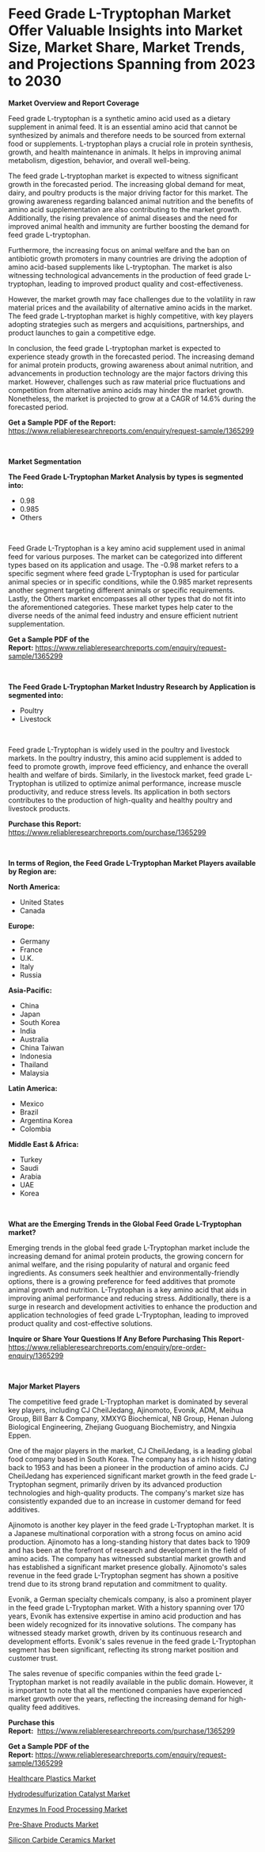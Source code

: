<p><h1>Feed Grade L-Tryptophan Market Offer Valuable Insights into Market Size, Market Share, Market Trends, and Projections Spanning from 2023 to 2030</h1></p><p><strong>Market Overview and Report Coverage</strong></p>
<p><p>Feed grade L-tryptophan is a synthetic amino acid used as a dietary supplement in animal feed. It is an essential amino acid that cannot be synthesized by animals and therefore needs to be sourced from external food or supplements. L-tryptophan plays a crucial role in protein synthesis, growth, and health maintenance in animals. It helps in improving animal metabolism, digestion, behavior, and overall well-being.</p><p>The feed grade L-tryptophan market is expected to witness significant growth in the forecasted period. The increasing global demand for meat, dairy, and poultry products is the major driving factor for this market. The growing awareness regarding balanced animal nutrition and the benefits of amino acid supplementation are also contributing to the market growth. Additionally, the rising prevalence of animal diseases and the need for improved animal health and immunity are further boosting the demand for feed grade L-tryptophan.</p><p>Furthermore, the increasing focus on animal welfare and the ban on antibiotic growth promoters in many countries are driving the adoption of amino acid-based supplements like L-tryptophan. The market is also witnessing technological advancements in the production of feed grade L-tryptophan, leading to improved product quality and cost-effectiveness.</p><p>However, the market growth may face challenges due to the volatility in raw material prices and the availability of alternative amino acids in the market. The feed grade L-tryptophan market is highly competitive, with key players adopting strategies such as mergers and acquisitions, partnerships, and product launches to gain a competitive edge.</p><p>In conclusion, the feed grade L-tryptophan market is expected to experience steady growth in the forecasted period. The increasing demand for animal protein products, growing awareness about animal nutrition, and advancements in production technology are the major factors driving this market. However, challenges such as raw material price fluctuations and competition from alternative amino acids may hinder the market growth. Nonetheless, the market is projected to grow at a CAGR of 14.6% during the forecasted period.</p></p>
<p><strong>Get a Sample PDF of the Report:</strong> <a href="https://www.reliableresearchreports.com/enquiry/request-sample/1365299">https://www.reliableresearchreports.com/enquiry/request-sample/1365299</a></p>
<p>&nbsp;</p>
<p><strong>Market Segmentation</strong></p>
<p><strong>The Feed Grade L-Tryptophan Market Analysis by types is segmented into:</strong></p>
<p><ul><li>0.98</li><li>0.985</li><li>Others</li></ul></p>
<p>&nbsp;</p>
<p><p>Feed Grade L-Tryptophan is a key amino acid supplement used in animal feed for various purposes. The market can be categorized into different types based on its application and usage. The -0.98 market refers to a specific segment where feed grade L-Tryptophan is used for particular animal species or in specific conditions, while the 0.985 market represents another segment targeting different animals or specific requirements. Lastly, the Others market encompasses all other types that do not fit into the aforementioned categories. These market types help cater to the diverse needs of the animal feed industry and ensure efficient nutrient supplementation.</p></p>
<p><strong>Get a Sample PDF of the Report:</strong>&nbsp;<a href="https://www.reliableresearchreports.com/enquiry/request-sample/1365299">https://www.reliableresearchreports.com/enquiry/request-sample/1365299</a></p>
<p>&nbsp;</p>
<p><strong>The Feed Grade L-Tryptophan Market Industry Research by Application is segmented into:</strong></p>
<p><ul><li>Poultry</li><li>Livestock</li></ul></p>
<p>&nbsp;</p>
<p><p>Feed grade L-Tryptophan is widely used in the poultry and livestock markets. In the poultry industry, this amino acid supplement is added to feed to promote growth, improve feed efficiency, and enhance the overall health and welfare of birds. Similarly, in the livestock market, feed grade L-Tryptophan is utilized to optimize animal performance, increase muscle productivity, and reduce stress levels. Its application in both sectors contributes to the production of high-quality and healthy poultry and livestock products.</p></p>
<p><strong>Purchase this Report:</strong>&nbsp; <a href="https://www.reliableresearchreports.com/purchase/1365299">https://www.reliableresearchreports.com/purchase/1365299</a></p>
<p>&nbsp;</p>
<p><strong>In terms of Region, the Feed Grade L-Tryptophan Market Players available by Region are:</strong></p>
<p>
    <p> <strong> North America: </strong>
        <ul>
            <li>United States</li>
            <li>Canada</li>
        </ul>
        </p> 
    <p> <strong> Europe: </strong>
        <ul>
            <li>Germany</li>
            <li>France</li>
            <li>U.K.</li>
            <li>Italy</li>
            <li>Russia</li>
        </ul>
        </p> 
    <p> <strong> Asia-Pacific: </strong>
        <ul>
            <li>China</li>
            <li>Japan</li>
            <li>South Korea</li>
            <li>India</li>
            <li>Australia</li>
            <li>China Taiwan</li>
            <li>Indonesia</li>
            <li>Thailand</li>
            <li>Malaysia</li>
        </ul>
        </p> 
    <p> <strong> Latin America: </strong>
        <ul>
            <li>Mexico</li>
            <li>Brazil</li>
            <li>Argentina Korea</li>
            <li>Colombia</li>
        </ul>
        </p> 
    <p> <strong> Middle East & Africa: </strong>
        <ul>
            <li>Turkey</li>
            <li>Saudi</li>
            <li>Arabia</li>
            <li>UAE</li>
            <li>Korea</li>
        </ul>
    </p>
    </p>
<p>&nbsp;</p>
<p><strong>What are the Emerging Trends in the Global Feed Grade L-Tryptophan market?</strong></p>
<p><p>Emerging trends in the global feed grade L-Tryptophan market include the increasing demand for animal protein products, the growing concern for animal welfare, and the rising popularity of natural and organic feed ingredients. As consumers seek healthier and environmentally-friendly options, there is a growing preference for feed additives that promote animal growth and nutrition. L-Tryptophan is a key amino acid that aids in improving animal performance and reducing stress. Additionally, there is a surge in research and development activities to enhance the production and application technologies of feed grade L-Tryptophan, leading to improved product quality and cost-effective solutions.</p></p>
<p><strong>Inquire or Share Your Questions If Any Before Purchasing This Report</strong>- <a href="https://www.reliableresearchreports.com/enquiry/pre-order-enquiry/1365299">https://www.reliableresearchreports.com/enquiry/pre-order-enquiry/1365299</a></p>
<p>&nbsp;</p>
<p><strong>Major Market Players</strong></p>
<p><p>The competitive feed grade L-Tryptophan market is dominated by several key players, including CJ CheilJedang, Ajinomoto, Evonik, ADM, Meihua Group, Bill Barr & Company, XMXYG Biochemical, NB Group, Henan Julong Biological Engineering, Zhejiang Guoguang Biochemistry, and Ningxia Eppen. </p><p>One of the major players in the market, CJ CheilJedang, is a leading global food company based in South Korea. The company has a rich history dating back to 1953 and has been a pioneer in the production of amino acids. CJ CheilJedang has experienced significant market growth in the feed grade L-Tryptophan segment, primarily driven by its advanced production technologies and high-quality products. The company's market size has consistently expanded due to an increase in customer demand for feed additives.</p><p>Ajinomoto is another key player in the feed grade L-Tryptophan market. It is a Japanese multinational corporation with a strong focus on amino acid production. Ajinomoto has a long-standing history that dates back to 1909 and has been at the forefront of research and development in the field of amino acids. The company has witnessed substantial market growth and has established a significant market presence globally. Ajinomoto's sales revenue in the feed grade L-Tryptophan segment has shown a positive trend due to its strong brand reputation and commitment to quality.</p><p>Evonik, a German specialty chemicals company, is also a prominent player in the feed grade L-Tryptophan market. With a history spanning over 170 years, Evonik has extensive expertise in amino acid production and has been widely recognized for its innovative solutions. The company has witnessed steady market growth, driven by its continuous research and development efforts. Evonik's sales revenue in the feed grade L-Tryptophan segment has been significant, reflecting its strong market position and customer trust.</p><p>The sales revenue of specific companies within the feed grade L-Tryptophan market is not readily available in the public domain. However, it is important to note that all the mentioned companies have experienced market growth over the years, reflecting the increasing demand for high-quality feed additives.</p></p>
<p><strong>Purchase this Report:</strong>&nbsp;&nbsp;<a href="https://www.reliableresearchreports.com/purchase/1365299">https://www.reliableresearchreports.com/purchase/1365299</a></p>
<p></p>
<p><strong>Get a Sample PDF of the Report:</strong>&nbsp;<a href="https://www.reliableresearchreports.com/enquiry/request-sample/1365299">https://www.reliableresearchreports.com/enquiry/request-sample/1365299</a></p>
<p><p><a href="https://medium.com/@shanelerde/healthcare-plastics-market-size-cagr-trends-2024-2030-c1cc885d764e">Healthcare Plastics Market</a></p><p><a href="https://www.linkedin.com/pulse/hydrodesulfurization-catalyst-market-size-2023-2030-global-i4qhc/">Hydrodesulfurization Catalyst Market</a></p><p><a href="https://www.linkedin.com/pulse/enzymes-food-processing-market-research-report-provides-k2bac/">Enzymes In Food Processing Market</a></p><p><a href="https://medium.com/@jenniebrown07/pre-shave-products-market-size-growth-forecast-2023-2030-54de81e08031">Pre-Shave Products Market</a></p><p><a href="https://www.linkedin.com/pulse/decoding-silicon-carbide-ceramics-market-deep-dive-latest-lcyvc/">Silicon Carbide Ceramics Market</a></p></p>